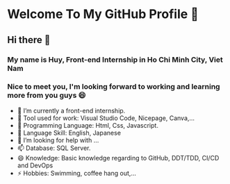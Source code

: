 # Welcome To My GitHub Profile 👋

## Hi there 👋
### My name is Huy, Front-end Internship in Ho Chi Minh City, Viet Nam
### Nice to meet you, I'm looking forward to working and learning more from you guys 😄
- 🔭 I’m currently a front-end internship.
- 🌱 Tool used for work: Visual Studio Code, Nicepage, Canva,...
- 💬 Programming Language: Html, Css, Javascript.
- 👯 Language Skill: English, Japanese
- 🤔 I’m looking for help with ...
- 📫 Database: SQL Server.
- 😄 Knowledge: Basic knowledge regarding to GitHub, DDT/TDD, CI/CD and DevOps
- ⚡ Hobbies: Swimming, coffee hang out,...


